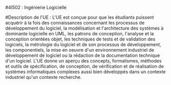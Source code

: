 #4I502 : Ingénierie Logicielle

#Description de l'UE :
L'UE est conçue pour que les étudiants puissent acquérir à la fois des connaissances concernant les processus de développement du logiciel, la modélisation et l'architecture des systèmes à dominante logicielle en UML, les patrons de conception, l'analyse et la conception orientées objet, les techniques de tests et de validation des logiciels, la métrologie du logiciel et de son processus de développement, les componentiels, la mise en oeuvre d'un environnement industriel de développement de logiciel ou la rédaction de la documentation technique d'un logiciel. L'UE donne un aperçu des concepts, formalismes, méthodes et outils de spécification, de conception, de vérification et de réalisation de systèmes informatiques complexes aussi bien développés dans un contexte industriel qu'un contexte recherche.
